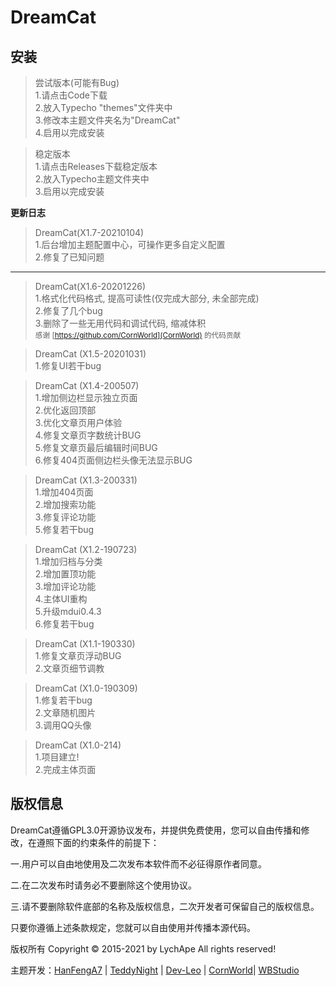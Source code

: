 # DreamCat

**安装**
------

>尝试版本(可能有Bug)  
1.请点击Code下载  
2.放入Typecho "themes"文件夹中  
3.修改本主题文件夹名为"DreamCat"  
4.启用以完成安装  

>稳定版本  
1.请点击Releases下载稳定版本  
2.放入Typecho主题文件夹中  
3.启用以完成安装  

**更新日志**
>DreamCat(X1.7-20210104)  
1.后台增加主题配置中心，可操作更多自定义配置  
2.修复了已知问题    

------
>DreamCat(X1.6-20201226)  
1.格式化代码格式, 提高可读性(仅完成大部分, 未全部完成)  
2.修复了几个bug  
3.删除了一些无用代码和调试代码, 缩减体积  
<small> 感谢 [https://github.com/CornWorld](CornWorld) 的代码贡献  </small>

>DreamCat (X1.5-20201031) 
<br/>1.修复UI若干bug

>DreamCat (X1.4-200507) 
<br/>1.增加侧边栏显示独立页面
<br/>2.优化返回顶部
<br/>3.优化文章页用户体验
<br/>4.修复文章页字数统计BUG
<br/>5.修复文章页最后编辑时间BUG
<br/>6.修复404页面侧边栏头像无法显示BUG

>DreamCat (X1.3-200331) 
<br/>1.增加404页面
<br/>2.增加搜索功能
<br/>3.修复评论功能
<br/>5.修复若干bug

>DreamCat (X1.2-190723) 
<br/>1.增加归档与分类
<br/>2.增加置顶功能
<br/>3.增加评论功能
<br/>4.主体UI重构
<br/>5.升级mdui0.4.3
<br/>6.修复若干bug

>DreamCat (X1.1-190330) 
<br/>1.修复文章页浮动BUG
<br/>2.文章页细节调教

>DreamCat (X1.0-190309) 
<br/>1.修复若干bug
<br/>2.文章随机图片
<br/>3.调用QQ头像

>DreamCat (X1.0-214) 
<br/>1.项目建立!
<br/>2.完成主体页面

## 版权信息
  DreamCat遵循GPL3.0开源协议发布，并提供免费使用，您可以自由传播和修改，在遵照下面的约束条件的前提下：

一.用户可以自由地使用及二次发布本软件而不必征得原作者同意。

二.在二次发布时请务必不要删除这个使用协议。

三.请不要删除软件底部的名称及版权信息，二次开发者可保留自己的版权信息。

只要你遵循上述条款规定，您就可以自由使用并传播本源代码。

版权所有 Copyright © 2015-2021 by LychApe All rights reserved!  

主题开发：<a href="https://github.com/HanFengA7" target="_blank">HanFengA7</a> | <a href="https://github.com/TeddyNight" target="_blank">TeddyNight</a> | <a href="https://github.com/Dev-Leo" target="_blank">Dev-Leo</a> | <a href="https://github.com/CornWorld" target="_blank">CornWorld</a>| <a href="https://www.wbstudio.org/" target="_blank">WBStudio</a>
